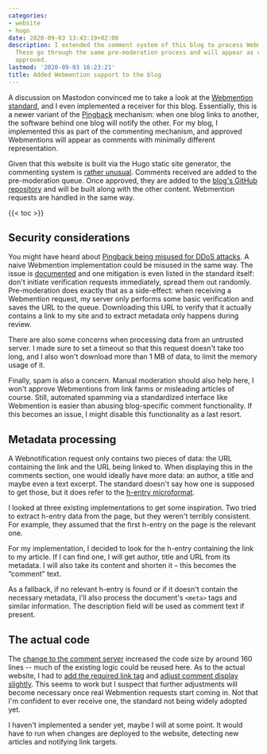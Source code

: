 ```yaml
---
categories:
- website
- hugo
date: 2020-09-03 13:43:19+02:00
description: I extended the comment system of this blog to process Webmention requests.
  These go through the same pre-moderation process and will appear as comments if
  approved.
lastmod: '2020-09-03 16:23:21'
title: Added Webmention support to the blog
---
```


A discussion on Mastodon convinced me to take a look at the [Webmention standard](https://www.w3.org/TR/webmention/), and I even implemented a receiver for this blog. Essentially, this is a newer variant of the [Pingback](https://en.wikipedia.org/wiki/Pingback) mechanism: when one blog links to another, the software behind one blog will notify the other. For my blog, I implemented this as part of the commenting mechanism, and approved Webmentions will appear as comments with minimally different representation.

Given that this website is built via the Hugo static site generator, the commenting system is [rather unusual](/2019/04/04/switching-my-blog-to-a-static-site-generator/#somewhat-dynamic-commenting-functionality). Comments received are added to the pre-moderation queue. Once approved, they are added to the [blog's GitHub repository](https://github.com/palant/palant.info) and will be built along with the other content. Webmention requests are handled in the same way.

{{< toc >}}

## Security considerations

You might have heard about [Pingback being misused for DDoS attacks](https://blog.sucuri.net/2014/03/more-than-162000-wordpress-sites-used-for-distributed-denial-of-service-attack.html). A naive Webmention implementation could be misused in the same way. The issue is [documented](https://indieweb.org/DDOS) and one mitigation is even listed in the standard itself: don't initiate verification requests immediately, spread them out randomly. Pre-moderation does exactly that as a side-effect: when receiving a Webmention request, my server only performs some basic verification and saves the URL to the queue. Downloading this URL to verify that it actually contains a link to my site and to extract metadata only happens during review.

There are also some concerns when processing data from an untrusted server. I made sure to set a timeout so that this request doesn't take too long, and I also won't download more than 1 MB of data, to limit the memory usage of it.

Finally, spam is also a concern. Manual moderation should also help here, I won't approve Webmentions from link farms or misleading articles of course. Still, automated spamming via a standardized interface like Webmention is easier than abusing blog-specific comment functionality. If this becomes an issue, I might disable this functionality as a last resort.

## Metadata processing

A Webnotification request only contains two pieces of data: the URL containing the link and the URL being linked to. When displaying this in the comments section, one would ideally have more data: an author, a title and maybe even a text excerpt. The standard doesn't say how one is supposed to get those, but it does refer to the [h-entry microformat](http://microformats.org/wiki/h-entry).

I looked at three existing implementations to get some inspiration. Two tried to extract h-entry data from the page, but they weren't terribly consistent. For example, they assumed that the first h-entry on the page is the relevant one.

For my implementation, I decided to look for the h-entry containing the link to my article. If I can find one, I will get author, title and URL from its metadata. I will also take its content and shorten it – this becomes the “comment” text.

As a fallback, if no relevant h-entry is found or if it doesn't contain the necessary metadata, I'll also process the document's `<meta>` tags and similar information. The description field will be used as comment text if present.

## The actual code

The [change to the comment server](https://github.com/palant/palant.info_commentserver/commit/af14866feb0eafd3f881d408340bcc716baf8475) increased the code size by around 160 lines -- much of the existing logic could be reused here. As to the actual website, I had to [add the required link tag](https://github.com/palant/palant.info/commit/b7224cd16d16b93f008b2ae3aaf5047038251129) and [adjust comment display slightly](https://github.com/palant/palant.info/commit/dc1490a3689e563e4a999636b90d6a03706c4bf4). This seems to work but I suspect that further adjustments will become necessary once real Webmention requests start coming in. Not that I'm confident to ever receive one, the standard not being widely adopted yet.

I haven't implemented a sender yet, maybe I will at some point. It would have to run when changes are deployed to the website, detecting new articles and notifying link targets.